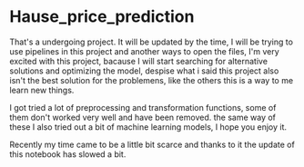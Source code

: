 # Hause_price_prediction
 That's a undergoing project. It will be updated by the time,
 I will be trying to use pipelines in this project and another ways to open the files, I'm very excited with this project, 
 bacause I will start searching for alternative solutions and optimizing the model, despise what i said this project also
 isn't the best solution for the problemens, like the others this is a way to me learn new things.
 
 I got tried a lot of preprocessing and transformation functions, some of them don't worked very well and have been removed.
 the same way of these I also tried out a bit of machine learning models, I hope you enjoy it.
 
 Recently my time came to be a little bit scarce and thanks to it the update of this notebook has slowed a bit.
